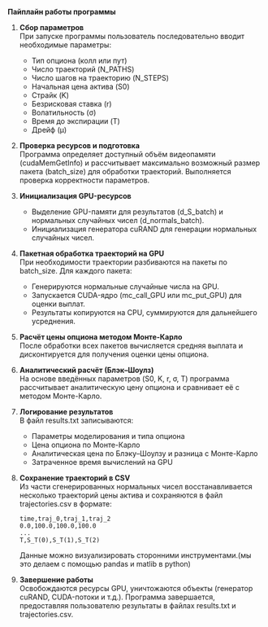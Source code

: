 **Пайплайн работы программы**

1. **Сбор параметров**  
   При запуске программы пользователь последовательно вводит необходимые параметры:  
   - Тип опциона (колл или пут)  
   - Число траекторий (N_PATHS)  
   - Число шагов на траекторию (N_STEPS)  
   - Начальная цена актива (S0)  
   - Страйк (K)  
   - Безрисковая ставка (r)  
   - Волатильность (σ)  
   - Время до экспирации (T)  
   - Дрейф (μ)

2. **Проверка ресурсов и подготовка**  
   Программа определяет доступный объём видеопамяти (cudaMemGetInfo) и рассчитывает максимально возможный размер пакета (batch_size) для обработки траекторий. Выполняется проверка корректности параметров.

3. **Инициализация GPU-ресурсов**  
   - Выделение GPU-памяти для результатов (d_S_batch) и нормальных случайных чисел (d_normals_batch).  
   - Инициализация генератора cuRAND для генерации нормальных случайных чисел.

4. **Пакетная обработка траекторий на GPU**  
   При необходимости траектории разбиваются на пакеты по batch_size. Для каждого пакета:  
   - Генерируются нормальные случайные числа на GPU.  
   - Запускается CUDA-ядро (mc_call_GPU или mc_put_GPU) для оценки выплат.  
   - Результаты копируются на CPU, суммируются для дальнейшего усреднения.

5. **Расчёт цены опциона методом Монте-Карло**  
   После обработки всех пакетов вычисляется средняя выплата и дисконтируется для получения оценки цены опциона.

6. **Аналитический расчёт (Блэк–Шоулз)**  
   На основе введённых параметров (S0, K, r, σ, T) программа рассчитывает аналитическую цену опциона и сравнивает её с методом Монте-Карло.

7. **Логирование результатов**  
   В файл results.txt записываются:  
   - Параметры моделирования и типа опциона  
   - Цена опциона по Монте-Карло  
   - Аналитическая цена по Блэку–Шоулзу и разница с Монте-Карло  
   - Затраченное время вычислений на GPU

8. **Сохранение траекторий в CSV**  
   Из части сгенерированных нормальных чисел восстанавливается несколько траекторий цены актива и сохраняются в файл trajectories.csv в формате:  
   ```
   time,traj_0,traj_1,traj_2
   0.0,100.0,100.0,100.0
   ...
   T,S_T(0),S_T(1),S_T(2)
   ```
   Данные можно визуализировать сторонними инструментами.(мы это делаем с помощью pandas и matlib в python)

9. **Завершение работы**  
   Освобождаются ресурсы GPU, уничтожаются объекты (генератор cuRAND, CUDA-потоки и т.д.). Программа завершается, предоставляя пользователю результаты в файлах results.txt и trajectories.csv.
